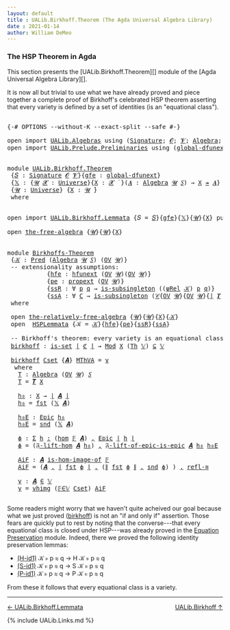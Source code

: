```yaml
---
layout: default
title : UALib.Birkhoff.Theorem (The Agda Universal Algebra Library)
date : 2021-01-14
author: William DeMeo
---
```


### <a id="the-hsp-theorem-in-agda">The HSP Theorem in Agda</a>

This section presents the [UALib.Birkhoff.Theorem][] module of the [Agda Universal Algebra Library][].

It is now all but trivial to use what we have already proved and piece together a complete proof of Birkhoff's celebrated HSP theorem asserting that every variety is defined by a set of identities (is an "equational class").

<pre class="Agda">

<a id="543" class="Symbol">{-#</a> <a id="547" class="Keyword">OPTIONS</a> <a id="555" class="Pragma">--without-K</a> <a id="567" class="Pragma">--exact-split</a> <a id="581" class="Pragma">--safe</a> <a id="588" class="Symbol">#-}</a>

<a id="593" class="Keyword">open</a> <a id="598" class="Keyword">import</a> <a id="605" href="UALib.Algebras.html" class="Module">UALib.Algebras</a> <a id="620" class="Keyword">using</a> <a id="626" class="Symbol">(</a><a id="627" href="UALib.Algebras.Signatures.html#1452" class="Function">Signature</a><a id="636" class="Symbol">;</a> <a id="638" href="universes.html#613" class="Generalizable">𝓞</a><a id="639" class="Symbol">;</a> <a id="641" href="universes.html#617" class="Generalizable">𝓥</a><a id="642" class="Symbol">;</a> <a id="644" href="UALib.Algebras.Algebras.html#811" class="Function">Algebra</a><a id="651" class="Symbol">;</a> <a id="653" href="UALib.Algebras.Algebras.html#3925" class="Function Operator">_↠_</a><a id="656" class="Symbol">)</a>
<a id="658" class="Keyword">open</a> <a id="663" class="Keyword">import</a> <a id="670" href="UALib.Prelude.Preliminaries.html" class="Module">UALib.Prelude.Preliminaries</a> <a id="698" class="Keyword">using</a> <a id="704" class="Symbol">(</a><a id="705" href="MGS-Subsingleton-Theorems.html#3468" class="Function">global-dfunext</a><a id="719" class="Symbol">;</a> <a id="721" href="universes.html#551" class="Postulate">Universe</a><a id="729" class="Symbol">;</a> <a id="731" href="universes.html#758" class="Function Operator">_̇</a><a id="733" class="Symbol">)</a>


<a id="737" class="Keyword">module</a> <a id="744" href="UALib.Birkhoff.Theorem.html" class="Module">UALib.Birkhoff.Theorem</a>
 <a id="768" class="Symbol">{</a><a id="769" href="UALib.Birkhoff.Theorem.html#769" class="Bound">𝑆</a> <a id="771" class="Symbol">:</a> <a id="773" href="UALib.Algebras.Signatures.html#1452" class="Function">Signature</a> <a id="783" href="universes.html#613" class="Generalizable">𝓞</a> <a id="785" href="universes.html#617" class="Generalizable">𝓥</a><a id="786" class="Symbol">}{</a><a id="788" href="UALib.Birkhoff.Theorem.html#788" class="Bound">gfe</a> <a id="792" class="Symbol">:</a> <a id="794" href="MGS-Subsingleton-Theorems.html#3468" class="Function">global-dfunext</a><a id="808" class="Symbol">}</a>
 <a id="811" class="Symbol">{</a><a id="812" href="UALib.Birkhoff.Theorem.html#812" class="Bound">𝕏</a> <a id="814" class="Symbol">:</a> <a id="816" class="Symbol">{</a><a id="817" href="UALib.Birkhoff.Theorem.html#817" class="Bound">𝓤</a> <a id="819" href="UALib.Birkhoff.Theorem.html#819" class="Bound">𝓧</a> <a id="821" class="Symbol">:</a> <a id="823" href="universes.html#551" class="Postulate">Universe</a><a id="831" class="Symbol">}{</a><a id="833" href="UALib.Birkhoff.Theorem.html#833" class="Bound">X</a> <a id="835" class="Symbol">:</a> <a id="837" href="UALib.Birkhoff.Theorem.html#819" class="Bound">𝓧</a> <a id="839" href="universes.html#758" class="Function Operator">̇</a> <a id="841" class="Symbol">}(</a><a id="843" href="UALib.Birkhoff.Theorem.html#843" class="Bound">𝑨</a> <a id="845" class="Symbol">:</a> <a id="847" href="UALib.Algebras.Algebras.html#811" class="Function">Algebra</a> <a id="855" href="UALib.Birkhoff.Theorem.html#817" class="Bound">𝓤</a> <a id="857" href="UALib.Birkhoff.Theorem.html#769" class="Bound">𝑆</a><a id="858" class="Symbol">)</a> <a id="860" class="Symbol">→</a> <a id="862" href="UALib.Birkhoff.Theorem.html#833" class="Bound">X</a> <a id="864" href="UALib.Algebras.Algebras.html#3925" class="Function Operator">↠</a> <a id="866" href="UALib.Birkhoff.Theorem.html#843" class="Bound">𝑨</a><a id="867" class="Symbol">}</a>
 <a id="870" class="Symbol">{</a><a id="871" href="UALib.Birkhoff.Theorem.html#871" class="Bound">𝓤</a> <a id="873" class="Symbol">:</a> <a id="875" href="universes.html#551" class="Postulate">Universe</a><a id="883" class="Symbol">}</a> <a id="885" class="Symbol">{</a><a id="886" href="UALib.Birkhoff.Theorem.html#886" class="Bound">X</a> <a id="888" class="Symbol">:</a> <a id="890" href="UALib.Birkhoff.Theorem.html#871" class="Bound">𝓤</a> <a id="892" href="universes.html#758" class="Function Operator">̇</a><a id="893" class="Symbol">}</a>
 <a id="896" class="Keyword">where</a>


<a id="904" class="Keyword">open</a> <a id="909" class="Keyword">import</a> <a id="916" href="UALib.Birkhoff.Lemmata.html" class="Module">UALib.Birkhoff.Lemmata</a> <a id="939" class="Symbol">{</a><a id="940" class="Argument">𝑆</a> <a id="942" class="Symbol">=</a> <a id="944" href="UALib.Birkhoff.Theorem.html#769" class="Bound">𝑆</a><a id="945" class="Symbol">}{</a><a id="947" href="UALib.Birkhoff.Theorem.html#788" class="Bound">gfe</a><a id="950" class="Symbol">}{</a><a id="952" href="UALib.Birkhoff.Theorem.html#812" class="Bound">𝕏</a><a id="953" class="Symbol">}{</a><a id="955" href="UALib.Birkhoff.Theorem.html#871" class="Bound">𝓤</a><a id="956" class="Symbol">}{</a><a id="958" href="UALib.Birkhoff.Theorem.html#886" class="Bound">X</a><a id="959" class="Symbol">}</a> <a id="961" class="Keyword">public</a>

<a id="969" class="Keyword">open</a> <a id="974" href="UALib.Birkhoff.FreeAlgebra.html#2671" class="Module">the-free-algebra</a> <a id="991" class="Symbol">{</a><a id="992" href="UALib.Birkhoff.Theorem.html#871" class="Bound">𝓤</a><a id="993" class="Symbol">}{</a><a id="995" href="UALib.Birkhoff.Theorem.html#871" class="Bound">𝓤</a><a id="996" class="Symbol">}{</a><a id="998" href="UALib.Birkhoff.Theorem.html#886" class="Bound">X</a><a id="999" class="Symbol">}</a>


<a id="1003" class="Keyword">module</a> <a id="Birkhoffs-Theorem"></a><a id="1010" href="UALib.Birkhoff.Theorem.html#1010" class="Module">Birkhoffs-Theorem</a>
 <a id="1029" class="Symbol">{</a><a id="1030" href="UALib.Birkhoff.Theorem.html#1030" class="Bound">𝒦</a> <a id="1032" class="Symbol">:</a> <a id="1034" href="UALib.Relations.Unary.html#1066" class="Function">Pred</a> <a id="1039" class="Symbol">(</a><a id="1040" href="UALib.Algebras.Algebras.html#811" class="Function">Algebra</a> <a id="1048" href="UALib.Birkhoff.Theorem.html#871" class="Bound">𝓤</a> <a id="1050" href="UALib.Birkhoff.Theorem.html#769" class="Bound">𝑆</a><a id="1051" class="Symbol">)</a> <a id="1053" class="Symbol">(</a><a id="1054" href="UALib.Subalgebras.Subalgebras.html#2273" class="Function">OV</a> <a id="1057" href="UALib.Birkhoff.Theorem.html#871" class="Bound">𝓤</a><a id="1058" class="Symbol">)}</a>
 <a id="1062" class="Comment">-- extensionality assumptions:</a>
           <a id="1104" class="Symbol">{</a><a id="1105" href="UALib.Birkhoff.Theorem.html#1105" class="Bound">hfe</a> <a id="1109" class="Symbol">:</a> <a id="1111" href="MGS-FunExt-from-Univalence.html#2235" class="Function">hfunext</a> <a id="1119" class="Symbol">(</a><a id="1120" href="UALib.Subalgebras.Subalgebras.html#2273" class="Function">OV</a> <a id="1123" href="UALib.Birkhoff.Theorem.html#871" class="Bound">𝓤</a><a id="1124" class="Symbol">)(</a><a id="1126" href="UALib.Subalgebras.Subalgebras.html#2273" class="Function">OV</a> <a id="1129" href="UALib.Birkhoff.Theorem.html#871" class="Bound">𝓤</a><a id="1130" class="Symbol">)}</a>
           <a id="1144" class="Symbol">{</a><a id="1145" href="UALib.Birkhoff.Theorem.html#1145" class="Bound">pe</a> <a id="1148" class="Symbol">:</a> <a id="1150" href="MGS-Powerset.html#382" class="Function">propext</a> <a id="1158" class="Symbol">(</a><a id="1159" href="UALib.Subalgebras.Subalgebras.html#2273" class="Function">OV</a> <a id="1162" href="UALib.Birkhoff.Theorem.html#871" class="Bound">𝓤</a><a id="1163" class="Symbol">)}</a>
           <a id="1177" class="Symbol">{</a><a id="1178" href="UALib.Birkhoff.Theorem.html#1178" class="Bound">ssR</a> <a id="1182" class="Symbol">:</a> <a id="1184" class="Symbol">∀</a> <a id="1186" href="UALib.Birkhoff.Theorem.html#1186" class="Bound">p</a> <a id="1188" href="UALib.Birkhoff.Theorem.html#1188" class="Bound">q</a> <a id="1190" class="Symbol">→</a> <a id="1192" href="MGS-Basic-UF.html#743" class="Function">is-subsingleton</a> <a id="1208" class="Symbol">((</a><a id="1210" href="UALib.Birkhoff.FreeAlgebra.html#4759" class="Function">ψRel</a> <a id="1215" href="UALib.Birkhoff.Theorem.html#1030" class="Bound">𝒦</a><a id="1216" class="Symbol">)</a> <a id="1218" href="UALib.Birkhoff.Theorem.html#1186" class="Bound">p</a> <a id="1220" href="UALib.Birkhoff.Theorem.html#1188" class="Bound">q</a><a id="1221" class="Symbol">)}</a>
           <a id="1235" class="Symbol">{</a><a id="1236" href="UALib.Birkhoff.Theorem.html#1236" class="Bound">ssA</a> <a id="1240" class="Symbol">:</a> <a id="1242" class="Symbol">∀</a> <a id="1244" href="UALib.Birkhoff.Theorem.html#1244" class="Bound">C</a> <a id="1246" class="Symbol">→</a> <a id="1248" href="MGS-Basic-UF.html#743" class="Function">is-subsingleton</a> <a id="1264" class="Symbol">(</a><a id="1265" href="UALib.Relations.Quotients.html#1101" class="Function">𝒞</a><a id="1266" class="Symbol">{</a><a id="1267" href="UALib.Subalgebras.Subalgebras.html#2273" class="Function">OV</a> <a id="1270" href="UALib.Birkhoff.Theorem.html#871" class="Bound">𝓤</a><a id="1271" class="Symbol">}{</a><a id="1273" href="UALib.Subalgebras.Subalgebras.html#2273" class="Function">OV</a> <a id="1276" href="UALib.Birkhoff.Theorem.html#871" class="Bound">𝓤</a><a id="1277" class="Symbol">}{</a><a id="1279" href="UALib.Prelude.Preliminaries.html#10371" class="Function Operator">∣</a> <a id="1281" href="UALib.Terms.Free.html#1035" class="Function">𝑻</a> <a id="1283" href="UALib.Birkhoff.Theorem.html#886" class="Bound">X</a> <a id="1285" href="UALib.Prelude.Preliminaries.html#10371" class="Function Operator">∣</a><a id="1286" class="Symbol">}{</a><a id="1288" href="UALib.Birkhoff.FreeAlgebra.html#4759" class="Function">ψRel</a> <a id="1293" href="UALib.Birkhoff.Theorem.html#1030" class="Bound">𝒦</a><a id="1294" class="Symbol">}</a> <a id="1296" href="UALib.Birkhoff.Theorem.html#1244" class="Bound">C</a><a id="1297" class="Symbol">)}</a>
 <a id="1301" class="Keyword">where</a>

 <a id="1309" class="Keyword">open</a> <a id="1314" href="UALib.Birkhoff.FreeAlgebra.html#6677" class="Module">the-relatively-free-algebra</a> <a id="1342" class="Symbol">{</a><a id="1343" href="UALib.Birkhoff.Theorem.html#871" class="Bound">𝓤</a><a id="1344" class="Symbol">}{</a><a id="1346" href="UALib.Birkhoff.Theorem.html#871" class="Bound">𝓤</a><a id="1347" class="Symbol">}{</a><a id="1349" href="UALib.Birkhoff.Theorem.html#886" class="Bound">X</a><a id="1350" class="Symbol">}{</a><a id="1352" href="UALib.Birkhoff.Theorem.html#1030" class="Bound">𝒦</a><a id="1353" class="Symbol">}</a>
 <a id="1356" class="Keyword">open</a>  <a id="1362" href="UALib.Birkhoff.Lemmata.html#1132" class="Module">HSPLemmata</a> <a id="1373" class="Symbol">{</a><a id="1374" class="Argument">𝒦</a> <a id="1376" class="Symbol">=</a> <a id="1378" href="UALib.Birkhoff.Theorem.html#1030" class="Bound">𝒦</a><a id="1379" class="Symbol">}{</a><a id="1381" href="UALib.Birkhoff.Theorem.html#1105" class="Bound">hfe</a><a id="1384" class="Symbol">}{</a><a id="1386" href="UALib.Birkhoff.Theorem.html#1145" class="Bound">pe</a><a id="1388" class="Symbol">}{</a><a id="1390" href="UALib.Birkhoff.Theorem.html#1178" class="Bound">ssR</a><a id="1393" class="Symbol">}{</a><a id="1395" href="UALib.Birkhoff.Theorem.html#1236" class="Bound">ssA</a><a id="1398" class="Symbol">}</a>

 <a id="1402" class="Comment">-- Birkhoff&#39;s theorem: every variety is an equational class.</a>
 <a id="Birkhoffs-Theorem.birkhoff"></a><a id="1464" href="UALib.Birkhoff.Theorem.html#1464" class="Function">birkhoff</a> <a id="1473" class="Symbol">:</a> <a id="1475" href="MGS-Basic-UF.html#1929" class="Function">is-set</a> <a id="1482" href="UALib.Prelude.Preliminaries.html#10371" class="Function Operator">∣</a> <a id="1484" href="UALib.Birkhoff.Lemmata.html#6141" class="Function">ℭ</a> <a id="1486" href="UALib.Prelude.Preliminaries.html#10371" class="Function Operator">∣</a> <a id="1488" class="Symbol">→</a> <a id="1490" href="UALib.Varieties.ModelTheory.html#3734" class="Function">Mod</a> <a id="1494" href="UALib.Birkhoff.Theorem.html#886" class="Bound">X</a> <a id="1496" class="Symbol">(</a><a id="1497" href="UALib.Varieties.ModelTheory.html#3055" class="Function">Th</a> <a id="1500" href="UALib.Birkhoff.Lemmata.html#5897" class="Function">𝕍</a><a id="1501" class="Symbol">)</a> <a id="1503" href="UALib.Relations.Unary.html#2949" class="Function Operator">⊆</a> <a id="1505" href="UALib.Birkhoff.Lemmata.html#5897" class="Function">𝕍</a>

 <a id="1509" href="UALib.Birkhoff.Theorem.html#1464" class="Function">birkhoff</a> <a id="1518" href="UALib.Birkhoff.Theorem.html#1518" class="Bound">Cset</a> <a id="1523" class="Symbol">{</a><a id="1524" href="UALib.Birkhoff.Theorem.html#1524" class="Bound">𝑨</a><a id="1525" class="Symbol">}</a> <a id="1527" href="UALib.Birkhoff.Theorem.html#1527" class="Bound">MThVA</a> <a id="1533" class="Symbol">=</a> <a id="1535" href="UALib.Birkhoff.Theorem.html#1841" class="Function">γ</a>
  <a id="1539" class="Keyword">where</a>
   <a id="1548" href="UALib.Birkhoff.Theorem.html#1548" class="Function">T</a> <a id="1550" class="Symbol">:</a> <a id="1552" href="UALib.Algebras.Algebras.html#811" class="Function">Algebra</a> <a id="1560" class="Symbol">(</a><a id="1561" href="UALib.Subalgebras.Subalgebras.html#2273" class="Function">OV</a> <a id="1564" href="UALib.Birkhoff.Theorem.html#871" class="Bound">𝓤</a><a id="1565" class="Symbol">)</a> <a id="1567" href="UALib.Birkhoff.Theorem.html#769" class="Bound">𝑆</a>
   <a id="1572" href="UALib.Birkhoff.Theorem.html#1548" class="Function">T</a> <a id="1574" class="Symbol">=</a> <a id="1576" href="UALib.Terms.Free.html#1035" class="Function">𝑻</a> <a id="1578" href="UALib.Birkhoff.Theorem.html#886" class="Bound">X</a>

   <a id="1584" href="UALib.Birkhoff.Theorem.html#1584" class="Function">h₀</a> <a id="1587" class="Symbol">:</a> <a id="1589" href="UALib.Birkhoff.Theorem.html#886" class="Bound">X</a> <a id="1591" class="Symbol">→</a> <a id="1593" href="UALib.Prelude.Preliminaries.html#10371" class="Function Operator">∣</a> <a id="1595" href="UALib.Birkhoff.Theorem.html#1524" class="Bound">𝑨</a> <a id="1597" href="UALib.Prelude.Preliminaries.html#10371" class="Function Operator">∣</a>
   <a id="1602" href="UALib.Birkhoff.Theorem.html#1584" class="Function">h₀</a> <a id="1605" class="Symbol">=</a> <a id="1607" href="UALib.Prelude.Preliminaries.html#10375" class="Function">fst</a> <a id="1611" class="Symbol">(</a><a id="1612" href="UALib.Birkhoff.Theorem.html#812" class="Bound">𝕏</a> <a id="1614" href="UALib.Birkhoff.Theorem.html#1524" class="Bound">𝑨</a><a id="1615" class="Symbol">)</a>

   <a id="1621" href="UALib.Birkhoff.Theorem.html#1621" class="Function">h₀E</a> <a id="1625" class="Symbol">:</a> <a id="1627" href="UALib.Prelude.Inverses.html#2377" class="Function">Epic</a> <a id="1632" href="UALib.Birkhoff.Theorem.html#1584" class="Function">h₀</a>
   <a id="1638" href="UALib.Birkhoff.Theorem.html#1621" class="Function">h₀E</a> <a id="1642" class="Symbol">=</a> <a id="1644" href="UALib.Prelude.Preliminaries.html#10456" class="Function">snd</a> <a id="1648" class="Symbol">(</a><a id="1649" href="UALib.Birkhoff.Theorem.html#812" class="Bound">𝕏</a> <a id="1651" href="UALib.Birkhoff.Theorem.html#1524" class="Bound">𝑨</a><a id="1652" class="Symbol">)</a>

   <a id="1658" href="UALib.Birkhoff.Theorem.html#1658" class="Function">ϕ</a> <a id="1660" class="Symbol">:</a> <a id="1662" href="MGS-MLTT.html#3074" class="Function">Σ</a> <a id="1664" href="UALib.Birkhoff.Theorem.html#1664" class="Bound">h</a> <a id="1666" href="MGS-MLTT.html#3074" class="Function">꞉</a> <a id="1668" class="Symbol">(</a><a id="1669" href="UALib.Homomorphisms.Basic.html#2265" class="Function">hom</a> <a id="1673" href="UALib.Birkhoff.Lemmata.html#5848" class="Function">𝔽</a> <a id="1675" href="UALib.Birkhoff.Theorem.html#1524" class="Bound">𝑨</a><a id="1676" class="Symbol">)</a> <a id="1678" href="MGS-MLTT.html#3074" class="Function">,</a> <a id="1680" href="UALib.Prelude.Inverses.html#2377" class="Function">Epic</a> <a id="1685" href="UALib.Prelude.Preliminaries.html#10371" class="Function Operator">∣</a> <a id="1687" href="UALib.Birkhoff.Theorem.html#1664" class="Bound">h</a> <a id="1689" href="UALib.Prelude.Preliminaries.html#10371" class="Function Operator">∣</a>
   <a id="1694" href="UALib.Birkhoff.Theorem.html#1658" class="Function">ϕ</a> <a id="1696" class="Symbol">=</a> <a id="1698" class="Symbol">(</a><a id="1699" href="UALib.Birkhoff.FreeAlgebra.html#7585" class="Function">𝔉-lift-hom</a> <a id="1710" href="UALib.Birkhoff.Theorem.html#1524" class="Bound">𝑨</a> <a id="1712" href="UALib.Birkhoff.Theorem.html#1584" class="Function">h₀</a><a id="1714" class="Symbol">)</a> <a id="1716" href="UALib.Prelude.Preliminaries.html#5763" class="InductiveConstructor Operator">,</a> <a id="1718" href="UALib.Birkhoff.FreeAlgebra.html#8132" class="Function">𝔉-lift-of-epic-is-epic</a> <a id="1741" href="UALib.Birkhoff.Theorem.html#1524" class="Bound">𝑨</a> <a id="1743" href="UALib.Birkhoff.Theorem.html#1584" class="Function">h₀</a> <a id="1746" href="UALib.Birkhoff.Theorem.html#1621" class="Function">h₀E</a>

   <a id="1754" href="UALib.Birkhoff.Theorem.html#1754" class="Function">AiF</a> <a id="1758" class="Symbol">:</a> <a id="1760" href="UALib.Birkhoff.Theorem.html#1524" class="Bound">𝑨</a> <a id="1762" href="UALib.Homomorphisms.HomomorphicImages.html#1368" class="Function Operator">is-hom-image-of</a> <a id="1778" href="UALib.Birkhoff.Lemmata.html#5848" class="Function">𝔽</a>
   <a id="1783" href="UALib.Birkhoff.Theorem.html#1754" class="Function">AiF</a> <a id="1787" class="Symbol">=</a> <a id="1789" class="Symbol">(</a><a id="1790" href="UALib.Birkhoff.Theorem.html#1524" class="Bound">𝑨</a> <a id="1792" href="UALib.Prelude.Preliminaries.html#5763" class="InductiveConstructor Operator">,</a> <a id="1794" href="UALib.Prelude.Preliminaries.html#10371" class="Function Operator">∣</a> <a id="1796" href="UALib.Prelude.Preliminaries.html#10375" class="Function">fst</a> <a id="1800" href="UALib.Birkhoff.Theorem.html#1658" class="Function">ϕ</a> <a id="1802" href="UALib.Prelude.Preliminaries.html#10371" class="Function Operator">∣</a> <a id="1804" href="UALib.Prelude.Preliminaries.html#5763" class="InductiveConstructor Operator">,</a> <a id="1806" class="Symbol">(</a><a id="1807" href="UALib.Prelude.Preliminaries.html#10452" class="Function Operator">∥</a> <a id="1809" href="UALib.Prelude.Preliminaries.html#10375" class="Function">fst</a> <a id="1813" href="UALib.Birkhoff.Theorem.html#1658" class="Function">ϕ</a> <a id="1815" href="UALib.Prelude.Preliminaries.html#10452" class="Function Operator">∥</a> <a id="1817" href="UALib.Prelude.Preliminaries.html#5763" class="InductiveConstructor Operator">,</a> <a id="1819" href="UALib.Prelude.Preliminaries.html#10456" class="Function">snd</a> <a id="1823" href="UALib.Birkhoff.Theorem.html#1658" class="Function">ϕ</a><a id="1824" class="Symbol">)</a> <a id="1826" class="Symbol">)</a> <a id="1828" href="UALib.Prelude.Preliminaries.html#5763" class="InductiveConstructor Operator">,</a> <a id="1830" href="UALib.Homomorphisms.Isomorphisms.html#2289" class="Function">refl-≅</a>

   <a id="1841" href="UALib.Birkhoff.Theorem.html#1841" class="Function">γ</a> <a id="1843" class="Symbol">:</a> <a id="1845" href="UALib.Birkhoff.Theorem.html#1524" class="Bound">𝑨</a> <a id="1847" href="UALib.Relations.Unary.html#2667" class="Function Operator">∈</a> <a id="1849" href="UALib.Birkhoff.Lemmata.html#5897" class="Function">𝕍</a>
   <a id="1854" href="UALib.Birkhoff.Theorem.html#1841" class="Function">γ</a> <a id="1856" class="Symbol">=</a> <a id="1858" href="UALib.Varieties.Varieties.html#6057" class="InductiveConstructor">vhimg</a> <a id="1864" class="Symbol">(</a><a id="1865" href="UALib.Birkhoff.Lemmata.html#10507" class="Function">𝔽∈𝕍</a> <a id="1869" href="UALib.Birkhoff.Theorem.html#1518" class="Bound">Cset</a><a id="1873" class="Symbol">)</a> <a id="1875" href="UALib.Birkhoff.Theorem.html#1754" class="Function">AiF</a>

</pre>

Some readers might worry that we haven't quite acheived our goal because what we just proved (<a href="https://ualib.gitlab.io/UALib.Birkhoff.Theorem.html#1487">birkhoff</a>) is not an "if and only if" assertion. Those fears are quickly put to rest by noting that the converse---that every equational class is closed under HSP---was already proved in the [Equation Preservation](UALib.Varieties.Preservation.html) module. Indeed, there we proved the following identity preservation lemmas:

* [(H-id1)](https://ualib.gitlab.io/UALib.Varieties.Preservation.html#964) 𝒦 ⊧ p ≋ q → H 𝒦 ⊧ p ≋ q
* [(S-id1)](https://ualib.gitlab.io/UALib.Varieties.Preservation.html#2592) 𝒦 ⊧ p ≋ q → S 𝒦 ⊧ p ≋ q
* [(P-id1)](https://ualib.gitlab.io/UALib.Varieties.Preservation.html#4111) 𝒦 ⊧ p ≋ q → P 𝒦 ⊧ p ≋ q

From these it follows that every equational class is a variety.

--------------------------------------------

[← UALib.Birkhoff.Lemmata](UALib.Birkhoff.Lemmata.html)
<span style="float:right;">[UALib.Birkhoff ↑](UALib.Birkhoff.html)</span>

{% include UALib.Links.md %}


